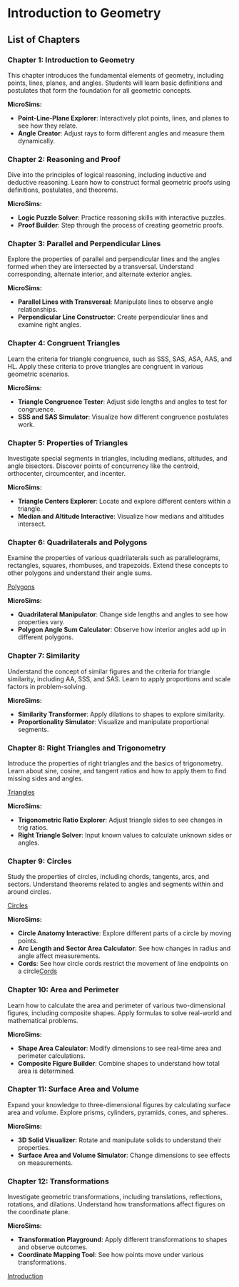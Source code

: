 # Introduction to Geometry

## List of Chapters

### Chapter 1: Introduction to Geometry

This chapter introduces the fundamental elements of geometry, including points, lines, planes, and angles. 
Students will learn basic definitions and postulates that form the foundation for all geometric concepts.

**MicroSims:**

- **Point-Line-Plane Explorer**: Interactively plot points, lines, and planes to see how they relate.
- **Angle Creator**: Adjust rays to form different angles and measure them dynamically.

### Chapter 2: Reasoning and Proof

Dive into the principles of logical reasoning, including inductive and deductive reasoning. Learn how to construct formal geometric proofs using definitions, postulates, and theorems.

**MicroSims:**

- **Logic Puzzle Solver**: Practice reasoning skills with interactive puzzles.
- **Proof Builder**: Step through the process of creating geometric proofs.

### Chapter 3: Parallel and Perpendicular Lines

Explore the properties of parallel and perpendicular lines and the angles formed when they are intersected by a transversal. Understand corresponding, alternate interior, and alternate exterior angles.

**MicroSims:**

- **Parallel Lines with Transversal**: Manipulate lines to observe angle relationships.
- **Perpendicular Line Constructor**: Create perpendicular lines and examine right angles.

### Chapter 4: Congruent Triangles

Learn the criteria for triangle congruence, such as SSS, SAS, ASA, AAS, and HL. Apply these criteria to prove triangles are congruent in various geometric scenarios.

**MicroSims:**

- **Triangle Congruence Tester**: Adjust side lengths and angles to test for congruence.
- **SSS and SAS Simulator**: Visualize how different congruence postulates work.

### Chapter 5: Properties of Triangles

Investigate special segments in triangles, including medians, altitudes, and angle bisectors. Discover points of concurrency like the centroid, orthocenter, circumcenter, and incenter.

**MicroSims:**

- **Triangle Centers Explorer**: Locate and explore different centers within a triangle.
- **Median and Altitude Interactive**: Visualize how medians and altitudes intersect.

### Chapter 6: Quadrilaterals and Polygons

Examine the properties of various quadrilaterals such as parallelograms, 
rectangles, squares, rhombuses, and trapezoids. Extend these concepts
to other polygons and understand their angle sums.

[Polygons](./polygons/index.md)

**MicroSims:**

- **Quadrilateral Manipulator**: Change side lengths and angles to see how properties vary.
- **Polygon Angle Sum Calculator**: Observe how interior angles add up in different polygons.

### Chapter 7: Similarity

Understand the concept of similar figures and the criteria for triangle similarity, including AA, SSS, and SAS. Learn to apply proportions and scale factors in problem-solving.

**MicroSims:**

- **Similarity Transformer**: Apply dilations to shapes to explore similarity.
- **Proportionality Simulator**: Visualize and manipulate proportional segments.

### Chapter 8: Right Triangles and Trigonometry

Introduce the properties of right triangles and the basics of trigonometry. Learn about sine, cosine, and tangent ratios and how to apply them to find missing sides and angles.

[Triangles](./triangles/index.md)

**MicroSims:**

- **Trigonometric Ratio Explorer**: Adjust triangle sides to see changes in trig ratios.
- **Right Triangle Solver**: Input known values to calculate unknown sides or angles.

### Chapter 9: Circles

Study the properties of circles, including chords, tangents, arcs, and sectors. Understand theorems related to angles and segments within and around circles.

[Circles](./circles/index.md)

**MicroSims:**

- **Circle Anatomy Interactive**: Explore different parts of a circle by moving points.
- **Arc Length and Sector Area Calculator**: See how changes in radius and angle affect measurements.
- **Cords**: See how circle cords restrict the movement of line endpoints on a circle[Cords](../sims/cords/index.md)

### Chapter 10: Area and Perimeter

Learn how to calculate the area and perimeter of various two-dimensional figures, including composite shapes. Apply formulas to solve real-world and mathematical problems.

**MicroSims:**

- **Shape Area Calculator**: Modify dimensions to see real-time area and perimeter calculations.
- **Composite Figure Builder**: Combine shapes to understand how total area is determined.

### Chapter 11: Surface Area and Volume

Expand your knowledge to three-dimensional figures by calculating surface area and volume. Explore prisms, cylinders, pyramids, cones, and spheres.

**MicroSims:**

- **3D Solid Visualizer**: Rotate and manipulate solids to understand their properties.
- **Surface Area and Volume Simulator**: Change dimensions to see effects on measurements.

### Chapter 12: Transformations

Investigate geometric transformations, including translations, reflections, rotations, and dilations. Understand how transformations affect figures on the coordinate plane.

**MicroSims:**

-  **Transformation Playground**: Apply different transformations to shapes and observe outcomes.
-  **Coordinate Mapping Tool**: See how points move under various transformations.

[Introduction](./intro/index.md)







